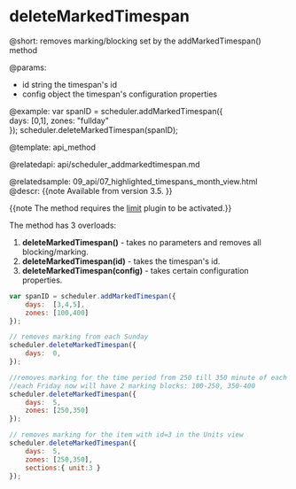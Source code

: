 deleteMarkedTimespan
=============

@short: 
	removes marking/blocking set by the addMarkedTimespan() method

@params: 
* id	string	the timespan's id
* config	object	the timespan's configuration properties

@example: 
var spanID = scheduler.addMarkedTimespan({  
	days:  [0,1], 
	zones: "fullday"              
});
scheduler.deleteMarkedTimespan(spanID);



@template:	api_method

@relatedapi:
	api/scheduler_addmarkedtimespan.md
    
@relatedsample:
	09_api/07_highlighted_timespans_month_view.html
@descr: 
{{note
Available from version 3.5.
}}

{{note The method requires the [limit](extensions_list.md#limit) plugin to be activated.}}

The method has 3 overloads:

1.  **deleteMarkedTimespan()** - takes no parameters and removes all blocking/marking.
2.  **deleteMarkedTimespan(id)** - takes the timespan's id.
3.  **deleteMarkedTimespan(config)** -  takes certain configuration properties.
     
   
~~~js
var spanID = scheduler.addMarkedTimespan({  
	days:  [3,4,5], 
	zones: [100,400]          
});

// removes marking from each Sunday
scheduler.deleteMarkedTimespan({ 
	days:  0,
});

//removes marking for the time period from 250 till 350 minute of each Friday
//each Friday now will have 2 marking blocks: 100-250, 350-400
scheduler.deleteMarkedTimespan({ 
	days:  5,
	zones: [250,350]
});

// removes marking for the item with id=3 in the Units view
scheduler.deleteMarkedTimespan({ 
	days:  5,
	zones: [250,350],
	sections:{ unit:3 }        
});

~~~

